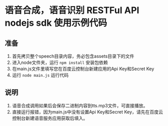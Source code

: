 # 语音合成，语音识别 RESTFul API nodejs sdk 使用示例代码

## 准备
1. 首先拷贝整个speech目录内容，务必包含assets目录下的文件
2. 进入node文件夹，运行 ```npm install``` 安装包依赖
3. 在main.js文件里填写您在百度云控制台新建应用的Api Key和Secret Key
4. 运行 ```node main.js``` 运行代码

## 说明
1. 语音合成调用如果后会保存二进制内容到tts.mp3文件，可直接播放。
2. 直接运行报错，因为main.js中没有设置Api Key和Secret Key，请先在百度云控制台新建语音服务应用获取后填入。
